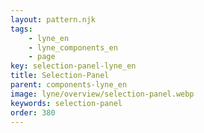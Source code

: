 ```yaml
---
layout: pattern.njk
tags: 
    - lyne_en
    - lyne_components_en
    - page
key: selection-panel-lyne_en
title: Selection-Panel
parent: components-lyne_en
image: lyne/overview/selection-panel.webp
keywords: selection-panel
order: 380
---
```

